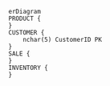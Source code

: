 ```mermaid
erDiagram
PRODUCT {
}
CUSTOMER {
    nchar(5) CustomerID PK
}
SALE {
}
INVENTORY {
}
```







